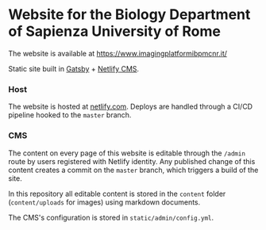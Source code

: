 # Website for the Biology Department of Sapienza University of Rome

The website is available at https://www.imagingplatformibpmcnr.it/

Static site built in [Gatsby](https://www.gatsbyjs.com/) + [Netlify CMS](https://www.netlifycms.org/).

### Host

The website is hosted at [netlify.com](https://www.netlify.com/). Deploys are handled through a CI/CD pipeline hooked to the `master` branch.

### CMS

The content on every page of this website is editable through the `/admin` route by users registered with Netlify identity. Any published change of this content creates a commit on the `master` branch, which triggers a build of the site.

In this repository all editable content is stored in the `content` folder (`content/uploads` for images) using markdown documents.

The CMS's configuration is stored in `static/admin/config.yml`.
